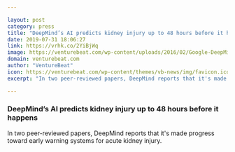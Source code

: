 ```yaml
---

layout: post
category: press
title: "DeepMind’s AI predicts kidney injury up to 48 hours before it happens"
date: 2019-07-31 18:06:27
link: https://vrhk.co/2YiBjWq
image: https://venturebeat.com/wp-content/uploads/2016/02/Google-DeepMind-Health.png?w=1200&strip=all
domain: venturebeat.com
author: "VentureBeat"
icon: https://venturebeat.com/wp-content/themes/vb-news/img/favicon.ico
excerpt: "In two peer-reviewed papers, DeepMind reports that it's made progress toward early warning systems for acute kidney injury."

---
```


### DeepMind’s AI predicts kidney injury up to 48 hours before it happens

In two peer-reviewed papers, DeepMind reports that it's made progress toward early warning systems for acute kidney injury.